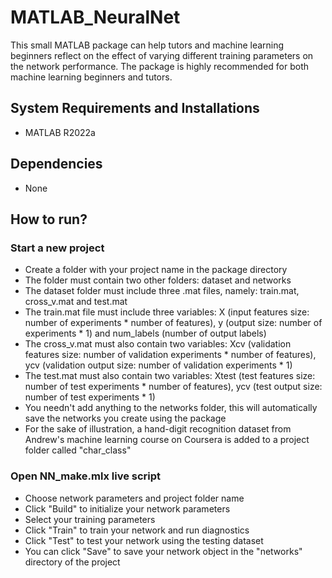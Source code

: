 # MATLAB_NeuralNet
This small MATLAB package can help tutors and machine learning beginners reflect on the effect of varying different training parameters on the network performance. The package is highly recommended for both machine learning beginners and tutors.

## System Requirements and Installations
- MATLAB R2022a

## Dependencies
- None

## How to run?
### Start a new project
- Create a folder with your project name in the package directory
- The folder must contain two other folders: dataset and networks
- The dataset folder must include three .mat files, namely: train.mat, cross_v.mat and test.mat
- The train.mat file must include three variables: X (input features size: number of experiments * number of features), y (output size: number of experiments * 1) and num_labels (number of output labels)
- The cross_v.mat must also contain two variables: Xcv (validation features size: number of validation experiments * number of features), ycv (validation output size: number of validation experiments * 1)
- The test.mat must also contain two variables: Xtest (test features size: number of test experiments * number of features), ycv (test output size: number of test experiments * 1)
- You needn't add anything to the networks folder, this will automatically save the networks you create using the package
- For the sake of illustration, a hand-digit recognition dataset from Andrew's machine learning course on Coursera is added to a project folder called "char_class" 
  
### Open NN_make.mlx live script
- Choose network parameters and project folder name
- Click "Build" to initialize your network parameters
- Select your training parameters
- Click "Train" to train your network and run diagnostics
- Click "Test" to test your network using the testing dataset
- You can click "Save" to save your network object in the "networks" directory of the project 

